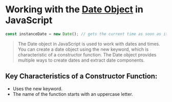 # Working with the [Date Object](https://developer.mozilla.org/en-US/docs/Web/JavaScript/Reference/Global_Objects/Date) in JavaScript

```javascript
const instanceDate = new Date(); // gets the current time as soon as it is executed
```

> The Date object in JavaScript is used to work with dates and times. You can create a date object using the new
> keyword, which is characteristic of a constructor function. The Date object provides multiple ways to create dates and
> extract date components.

## Key Characteristics of a Constructor Function:

- Uses the new keyword.
- The name of the function starts with an uppercase letter.
